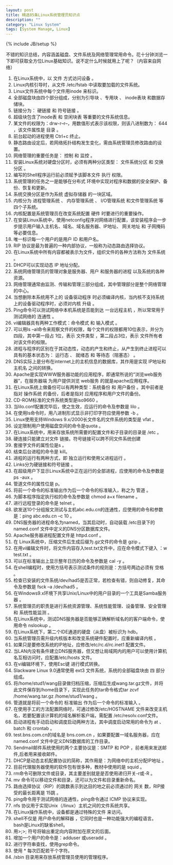 ```yaml
---
layout: post
title: 精选85条Linux系统管理员知识点
description: ""
category: "Linux System"
tags: [System Manage, Linux]
---
```

{% include JB/setup %}

不错的知识总结，内容涵盖磁盘、文件系统及网络管理常用命令。花十分钟浏览一下即可获取全方位Linux基础知识。说不定什么时候就用上了呢？（内容来自网络）

1. 在Linux系统中，以 文件 方式访问设备 。 
2. Linux内核引导时，从文件 /etc/fstab 中读取要加载的文件系统。 
3. Linux文件系统中每个文件用inode 来标识。 
4. 全部磁盘块由四个部分组成，分别为引导块 、专用块 、 inode表块 和数据存储块。
5. 链接分为： 硬链接 和 符号链接 。 
6. 超级块包含了inode表 和 空闲块表 等重要的文件系统信息。 
7. 某文件的权限为：drw-r–r–，用数值形式表示该权限，则该八进制数为： 644 ，该文件属性是 目录 。 
8. 前台起动的进程使用 Ctrl+c 终止。 
9. 静态路由设定后，若网络拓扑结构发生变化，需由系统管理员修改路由的设置。 
10. 网络管理的重要任务是： 控制 和 监控 。 
11. 安装Linux系统对硬盘分区时，必须有两种分区类型： 文件系统分区 和 交换分区 。 
13. 编写的Shell程序运行前必须赋予该脚本文件 执行 权限。 
14. 系统管理的任务之一是能够在分布式 环境中实现对程序和数据的安全保护、备份、恢复和更新。 
15. 系统交换分区是作为系统 虚拟存储器 的一块区域。 
16. 内核分为 进程管理系统 、 内存管理系统 、 I/O管理系统 和文件管理系统 等四个子系统。 
17. 内核配置是系统管理员在改变系统配置 硬件 时要进行的重要操作。 
18. 在安装Linux系统中，使用netconfig程序对网络进行配置，该安装程序会一步步提示用户输入主机名、域名、域名服务器、IP地址、 网关地址 和 子网掩码 等必要信息。 
19. 唯一标识每一个用户的是用户 ID 和用户名。 
20. RIP 协议是最为普遍的一种内部协议，一般称为动态路由选择协议。 
21. 在Linux系统中所有内容都被表示为文件，组织文件的各种方法称为 文件系统 。 
22. DHCP可以实现动态 IP 地址分配。 
23. 系统网络管理员的管理对象是服务器、用户 和服务器的进程 以及系统的各种资源。 
24. 网络管理通常由监测、传输和管理三部分组成，其中管理部分是整个网络管理的中心。 
25. 当想删除本系统用不上的 设备驱动程序 时必须编译内核，当内核不支持系统上的设备驱动程序时，必须对内核 升级 。 
26. Ping命令可以测试网络中本机系统是否能到达 一台远程主机 ，所以常常用于测试网络的 连通性 。 
27. vi编辑器具有两种工作模式：命令模式 和 输入模式 。 
28. 可以用ls –al命令来观察文件的权限，每个文件的权限都用10位表示，并分为四段，其中第一段占 1位，表示 文件类型 ，第二段占3位，表示 文件所有者 对该文件的权限。 
29. 进程与程序的区别在于其动态性，动态的产生和终止，从产生到终止进程可以具有的基本状态为： 运行态 、 就绪态 和 等待态（阻塞态） 。 
30. DNS实际上是分布在internet上的主机信息的数据库，其作用是实现 IP地址和主机名 之间的转换。 
31. Apache是实现WWW服务器功能的应用程序，即通常所说的“浏览web服务器”，在服务器端 为用户提供浏览 web服务 的就是apache应用程序。 
32. 在Linux系统上做备份可以有两种类型：系统备份 和 用户备份 。其中前者是指对 操作系统 的备份，后者是指对 应用程序和用户文件的备份。 
33. CD-ROM标准的文件系统类型是iso9660 。 
34. 当lilo.conf配置完毕后，使之生效，应运行的命令及参数是 lilo 。 
35. 在使用ls命令时，用八进制形式显示非打印字符应使用参数 -b 。 
36. Linux使用支持Windows 9.x/2000长文件名的文件系统的类型是 vfat 。 
37. 设定限制用户使用磁盘空间的命令是quota 。 
38. 在Linux系统中，用来存放系统所需要的配置文件和子目录的目录是 /etc 。 
39. 硬连接只能建立对文件 链接。符号链接可以跨不同文件系统创建 
40. 套接字文件的属性位是s 。 
41. 结束后台进程的命令是 kill。 
42. 进程的运行有两种方式，即 独立运行和使用父进程运行 。 
43. Links分为硬链接和符号链接 。 
44. 在超级用户下显示Linux系统中正在运行的全部进程，应使用的命令及参数是 ps -aux 。 
45. 管道文件的属性位是 p。 
46. 将前一个命令的标准输出作为后一个命令的标准输入，称之为 管道 。 
47. 为脚本程序指定执行权的命令及参数是 chmod a+x filename 。 
48. 进行远程登录的命令是 telnet 。 
49. 欲发送10个分组报文测试与主机abc.edu.cn的连通性，应使用的命令和参数是：ping abc.edu.cn –c 10 。 
50. DNS服务器的进程命名为named，当其启动时，自动装载 /etc目录下的 named.conf 文件中定义的DNS分区数据库文件。 
51. Apache服务器进程配置文件是 httpd.conf 。 
52. 在 Linux系统中，压缩文件后生成后缀为.gz文件的命令是 gzip 。 
53. 在用vi编辑文件时，将文件内容存入test.txt文件中，应在命令模式下键入 ：w test.txt 。 
54. 可以在标准输出上显示整年日历的命令及参数是 cal -y 。 
55. 在shell编程时，使用方括号表示测试条件的规则是：方括号两边必须有 空格 。 
56. 检查已安装的文件系统/dev/had5是否正常，若检查有错，则自动修复，其命令及参数是 fsck –a /dev/had5 。 
57. 在Windows9.x环境下共享Unix/Linux中的用户目录的一个工具是Samba服务器 。 
58. 系统管理员的职责是进行系统资源管理、系统性能管理、设备管理、安全管理和 系统性能监测 。 
59. 在Linux系统中，测试DNS服务器是否能够正确解析域名的的客户端命令，使用命令 nslookup 。 
60. 在Linux系统下，第二个IDE通道的硬盘（从盘）被标识为 hdb。 
61. 当系统管理员需升级内核版本和改变系统硬件配置时，应重新编译内核 。 
62. 如果只是要修改系统的IP地址，应修改/etc/rc.d/rc.inet1 配置文件。 
63. 当LAN内没有条件建立DNS服务器，但又想让局域网内的用户可以使用计算机名互相访问时，应配置/etc/hosts 文件。 
64. 在vi编辑环境下，使用Esc键 进行模式转换。 
65. Slackware Linux 9.0通常使用 ext3 文件系统，系统的全部磁盘块由 四 部分组成。 
66. 将/home/stud1/wang目录做归档压缩，压缩后生成wang.tar.gz文件，并将此文件保存到/home目录下，实现此任务的tar命令格式tar zcvf /home/wang.tar.gz /home/stud1/wang 。 
67. 管道就是将前一个命令的 标准输出 作为后一个命令的标准输入 。 
68. 在使用手工的方法配置网络时，可通过修改/etc/HOSTNAME 文件来改变主机名，若要配置该计算机的域名解析客户端，需配置 /etc/resolv.conf文件。 
69. 启动进程有手动启动和调度启动两种方法，其中调度启动常用的命令为 at 、batch 和 crontab 。 
70. test.bns.com.cn的域名是 bns.com.cn ，如果要配置一域名服务器，应在 named.conf 文件中定义DNS数据库的工作目录。 
71. Sendmail邮件系统使用的两个主要协议是：SMTP 和 POP ，前者用来发送邮件,后者用来接收邮件。 
72. DHCP是动态主机配置协议的简称，其作用是：为网络中的主机分配IP地址 。 
73. 目前代理服务器使用的软件包有很多种，教材中使用的是 squid 。 
74. rm命令可删除文件或目录，其主要差别就是是否使用递归开关-r或-R 。 
75. mv 命令可以移动文件和目录，还可以为文件和目录重新命名。 
76. 路由选择协议（RIP）的跳数表示到达目的地之前必须通过的 网关 数，RIP接受的最长距离是 15跳 。 
77. ping命令用于测试网络的连通性，ping命令通过 ICMP 协议来实现。 
78. nfs 协议用于实现Unix（/linux）主机之间的文件系统共享。 
79. 在Linux操作系统中，设备都是通过特殊的文件 来访问。 
80. shell不仅是 用户命令的解释器 ，它同时也是一种功能强大的编程语言。 bash是Linux的缺省shell。 
81. 用>;>; 符号将输出重定向内容附加在原文的后面。 
82. 增加一个用户的命令是：adduser 或useradd 。 
83. 进行字符串查找，使用grep命令。 
84. 使用 * 每次匹配若干个字符。 
85. /sbin 目录用来存放系统管理员使用的管理程序。

